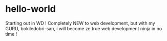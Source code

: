 # hello-world
Starting out in WD !
Completely NEW to web development, but with my GURU, bokiledobri-san, i will become ze true web development ninja in no time !
